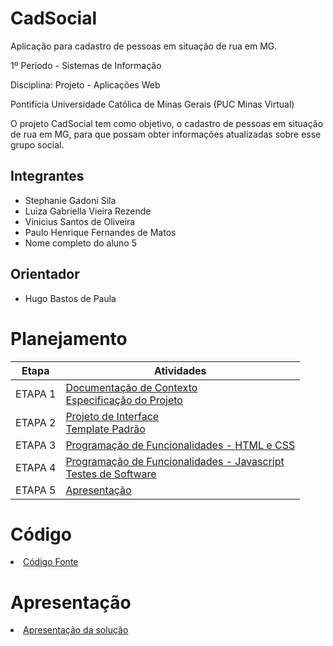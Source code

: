 # CadSocial
Aplicação para cadastro de pessoas em situação de rua em MG.

1º Período - Sistemas de Informação  

Disciplina: Projeto - Aplicações Web  

Pontifícia Universidade Católica de Minas Gerais (PUC Minas Virtual)  


O projeto CadSocial tem como objetivo, o cadastro de pessoas em situação de rua em MG, para que possam obter informações atualizadas sobre esse grupo social.

## Integrantes

* Stephanie Gadoni Sila 
* Luiza Gabriella Vieira Rezende
* Vinicius Santos de Oliveira
* Paulo Henrique Fernandes de Matos
* Nome completo do aluno 5

## Orientador

* Hugo Bastos de Paula

# Planejamento

| Etapa         | Atividades |
|  :----:   | ----------- |
| ETAPA 1         |[Documentação de Contexto](docs/context.md) <br> [Especificação do Projeto](docs/especification.md) |
| ETAPA 2         |[Projeto de Interface](docs/interface.md) <br> [Template Padrão](docs/template.md) |
| ETAPA 3         |[Programação de Funcionalidades - HTML e CSS](docs/development.md) |
| ETAPA 4        |[Programação de Funcionalidades - Javascript](docs/development.md) <br> [Testes de Software ](docs/tests.md) |
| ETAPA 5         | [Apresentação](presentation/README.md) |

# Código

<li><a href="src/README.md"> Código Fonte</a></li>

# Apresentação

<li><a href="presentation/README.md"> Apresentação da solução</a></li>
